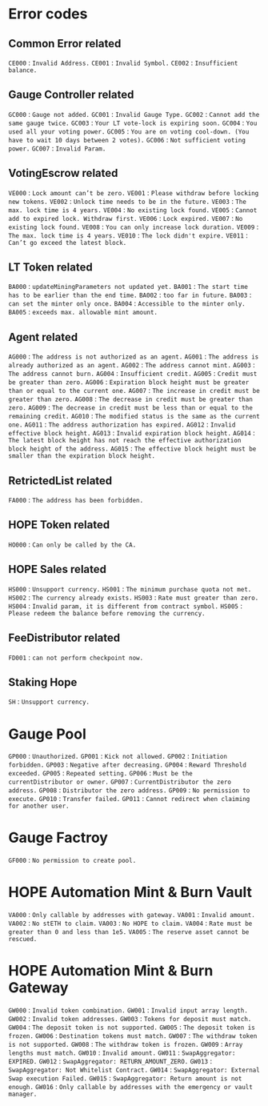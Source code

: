 # Error codes

## Common Error related

`CE000` : `Invalid Address.`
`CE001` : `Invalid Symbol.`
`CE002` : `Insufficient balance.`

## Gauge Controller related

`GC000` : `Gauge not added.`
`GC001` : `Invalid Gauge Type.`
`GC002` : `Cannot add the same gauge twice.`
`GC003` : `Your LT vote-lock is expiring soon.`
`GC004` : `You used all your voting power.`
`GC005` : `You are on voting cool-down. (You have to wait 10 days between 2 votes).`
`GC006` : `Not sufficient voting power.`
`GC007` : `Invalid Param.`

## VotingEscrow related

`VE000` : `Lock amount can’t be zero.`
`VE001` : `Please withdraw before locking new tokens.`
`VE002` : `Unlock time needs to be in the future.`
`VE003` : `The max. lock time is 4 years.`
`VE004` : `No existing lock found.`
`VE005` : `Cannot add to expired lock. Withdraw first.`
`VE006` : `Lock expired.`
`VE007` : `No existing lock found.`
`VE008` : `You can only increase lock duration.`
`VE009` : `The max. lock time is 4 years.`
`VE010` : `The lock didn't expire.`
`VE011` : `Can’t go exceed the latest block.`

## LT Token related

`BA000` : `updateMiningParameters not updated yet.`
`BA001` : `The start time has to be earlier than the end time.`
`BA002` : `too far in future.`
`BA003` : `can set the minter only once.`
`BA004` : `Accessible to the minter only.`
`BA005` : `exceeds max. allowable mint amount.`

## Agent related

`AG000` : `The address is not authorized as an agent.`
`AG001` : `The address is already authorized as an agent.`
`AG002` : `The address cannot mint.`
`AG003` : `The address cannot burn.`
`AG004` : `Insufficient credit.`
`AG005` : `Credit must be greater than zero.`
`AG006` : `Expiration block height must be greater than or equal to the current one.`
`AG007` : `The increase in credit must be greater than zero.`
`AG008` : `The decrease in credit must be greater than zero.`
`AG009` : `The decrease in credit must be less than or equal to the remaining credit.`
`AG010` : `The modified status is the same as the current one.`
`AG011` : `The address authorization has expired.`
`AG012` : `Invalid effective block height.`
`AG013` : `Invalid expiration block height.`
`AG014` : `The latest block height has not reach the effective authorization block height of the address.`
`AG015` : `The effective block height must be smaller than the expiration block height.`

## RetrictedList related

`FA000` : `The address has been forbidden.`

## HOPE Token related

`HO000` : `Can only be called by the CA.`

## HOPE Sales related

`HS000` : `Unsupport currency.`
`HS001` : `The minimum purchase quota not met.`
`HS002` : `The currency already exists.`
`HS003` : `Rate must greater than zero.`
`HS004` : `Invalid param, it is different from contract symbol.`
`HS005` : `Please redeem the balance before removing the currency.`

## FeeDistributor related

`FD001` : `can not perform checkpoint now.`

## Staking Hope

`SH` : `Unsupport currency.`

# Gauge Pool

`GP000` : `Unauthorized.`
`GP001` : `Kick not allowed.`
`GP002` : `Initiation forbidden.`
`GP003` : `Negative after decreasing.`
`GP004` : `Reward Threshold exceeded.`
`GP005` : `Repeated setting.`
`GP006` : `Must be the currentDistributor or owner.`
`GP007` : `CurrentDistributor the zero address.`
`GP008` : `Distributor the zero address.`
`GP009` : `No permission to execute.`
`GP010` : `Transfer failed.`
`GP011` : `Cannot redirect when claiming for another user.`

# Gauge Factroy

`GF000` : `No permission to create pool.`

# HOPE Automation Mint & Burn Vault

`VA000` : `Only callable by addresses with gateway.`
`VA001` : `Invalid amount.`
`VA002` : `No stETH to claim.`
`VA003` : `No HOPE to claim.`
`VA004` : `Rate must be greater than 0 and less than 1e5.`
`VA005` : `The reserve asset cannot be rescued.`

# HOPE Automation Mint & Burn Gateway

`GW000` : `Invalid token combination.`
`GW001` : `Invalid input array length.`
`GW002` : `Invalid token addresses.`
`GW003` : `Tokens for deposit must match.`
`GW004` : `The deposit token is not supported.`
`GW005` : `The deposit token is frozen.`
`GW006` : `Destination tokens must match.`
`GW007` : `The withdraw token is not supported.`
`GW008` : `The withdraw token is frozen.`
`GW009` : `Array lengths must match.`
`GW010` : `Invalid amount.`
`GW011` : `SwapAggregator: EXPIRED.`
`GW012` : `SwapAggregator: RETURN_AMOUNT_ZERO.`
`GW013` : `SwapAggregator: Not Whitelist Contract.`
`GW014` : `SwapAggregator: External Swap execution Failed.`
`GW015` : `SwapAggregator: Return amount is not enough.`
`GW016` : `Only callable by addresses with the emergency or vault manager.`
